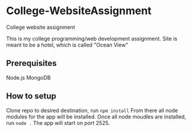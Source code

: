 # College-WebsiteAssignment
College website assignment

This is my college programming/web development assignment.
Site is meant to be a hotel, which is called "Ocean View"

## Prerequisites
Node.js
MongoDB

## How to setup
Clone repo to desired destination,
run ```npm install```
From there all node modules for the app will be installed.
Once all node moudles are installed, run ```node .```
The app will start on port 2525.
